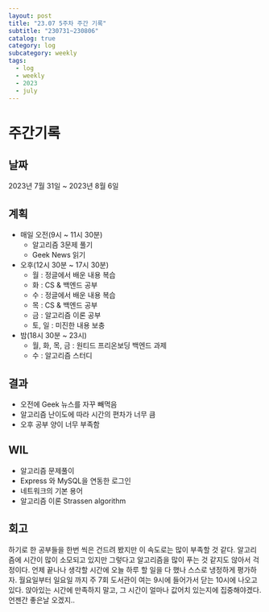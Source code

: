 ```yaml
---
layout: post
title: "23.07 5주차 주간 기록"
subtitle: "230731~230806"
catalog: true
category: log
subcategory: weekly
tags:
  - log
  - weekly
  - 2023
  - july
---
```


# 주간기록

## 날짜

2023년 7월 31일 ~ 2023년 8월 6일

## 계획

- 매일 오전(9시 ~ 11시 30분)
  - 알고리즘 3문제 풀기
  - Geek News 읽기
- 오후(12시 30분 ~ 17시 30분)
  - 월 : 정글에서 배운 내용 복습
  - 화 : CS & 백엔드 공부
  - 수 : 정글에서 배운 내용 복습
  - 목 : CS & 백엔드 공부
  - 금 : 알고리즘 이론 공부
  - 토, 일 : 미진한 내용 보충
- 밤(18시 30분 ~ 23시)
  - 월, 화, 목, 금 : 원티드 프리온보딩 백엔드 과제
  - 수 : 알고리즘 스터디

## 결과

- 오전에 Geek 뉴스를 자꾸 빼먹음
- 알고리즘 난이도에 따라 시간의 편차가 너무 큼
- 오후 공부 양이 너무 부족함

## WIL

- 알고리즘 문제풀이
- Express 와 MySQL을 연동한 로그인
- 네트워크의 기본 용어
- 알고리즘 이론 Strassen algorithm

## 회고

하기로 한 공부들을 한번 씩은 건드려 봤지만 이 속도로는 많이 부족할 것 같다. 알고리즘에 시간이 많이 소모되고 있지만 그렇다고 알고리즘을 많이 푸는 것 같지도 않아서 걱정이다. 언제 끝나나 생각할 시간에 오늘 하루 할 일을 다 했나 스스로 냉정하게 평가하자. 월요일부터 일요일 까지 주 7회 도서관이 여는 9시에 들어가서 닫는 10시에 나오고 있다. 앉아있는 시간에 만족하지 말고, 그 시간이 얼마나 값어치 있는지에 집중해야겠다. 언젠간 좋은날 오겠지..
